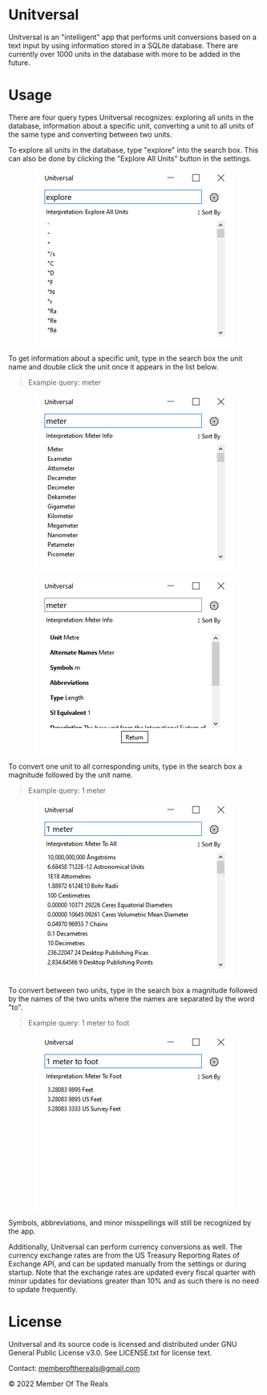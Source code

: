 # Unitversal

Unitversal is an "intelligent" app that performs unit conversions based on a
text input by using information stored in a SQLite database. There are currently
over 1000 units in the database with more to be added in the future.

# Usage

There are four query types Unitversal recognizes: exploring all units in the
database, information about a specific unit, converting a unit to all units of
the same type and converting between two units.

To explore all units in the database, type "explore" into the search box. This
can also be done by clicking the "Explore All Units" button in the settings.

<p align="center">
   <img src="https://github.com/Member-Of-The-Reals/Unitversal/blob/main/Resources/Screenshots/Explore%20Query.png" alt="Explore Query Screenshot"/>
</p>

To get information about a specific unit, type in the search box the unit name
and double click the unit once it appears in the list below.

>Example query: meter

<p align="center">
   <img src="https://github.com/Member-Of-The-Reals/Unitversal/blob/main/Resources/Screenshots/Information%20Query.png" alt="Information Query Screenshot"/>
</p>

<p align="center">
   <img src="https://github.com/Member-Of-The-Reals/Unitversal/blob/main/Resources/Screenshots/Unit%20Information.png" alt="Unit Information Screenshot"/>
</p>

To convert one unit to all corresponding units, type in the search box a
magnitude followed by the unit name.

>Example query: 1 meter

<p align="center">
   <img src="https://github.com/Member-Of-The-Reals/Unitversal/blob/main/Resources/Screenshots/Convert%20All%20Query.png" alt="Convert All Query Screenshot"/>
</p>

To convert between two units, type in the search box a magnitude followed by the
names of the two units where the names are separated by the word "to".

>Example query: 1 meter to foot

<p align="center">
   <img src="https://github.com/Member-Of-The-Reals/Unitversal/blob/main/Resources/Screenshots/Convert%20To%20Query.png" alt="Convert To Query Screenshot"/>
</p>

Symbols, abbreviations, and minor misspellings will still be recognized by the
app.

Additionally, Unitversal can perform currency conversions as well. The currency
exchange rates are from the US Treasury Reporting Rates of Exchange API, and can
be updated manually from the settings or during startup. Note that the exchange
rates are updated every fiscal quarter with minor updates for deviations greater
than 10% and as such there is no need to update frequently.

# License

Unitversal and its source code is licensed and distributed under GNU General
Public License v3.0. See LICENSE.txt for license text.

Contact: memberofthereals@gmail.com

© 2022 Member Of The Reals
